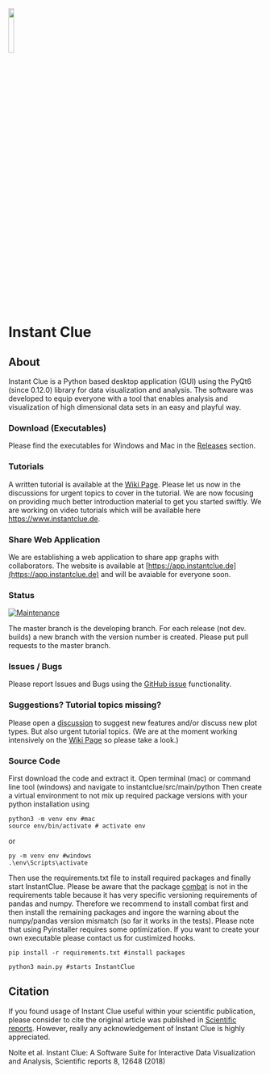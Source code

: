 

<img src="/img/logo.png" height="15%" width="15%">

# Instant Clue

## About

Instant Clue is a Python based desktop application (GUI) using the PyQt6 (since 0.12.0) library for data visualization and analysis. The software was developed to equip everyone with a tool that enables analysis and visualization of high dimensional data sets in an easy and playful way.

### Download (Executables) 

Please find the executables for Windows and Mac in the [Releases](https://github.com/hnolCol/instantclue/releases) section.

### Tutorials

A written tutorial is available at the [Wiki Page](https://github.com/hnolCol/instantclue/wiki). Please let us now in the discussions for urgent topics to cover in the tutorial. We are now focusing on providing much better introduction material to get you started swiftly. We are working on video tutorials which will be available here https://www.instantclue.de.

### Share Web Application 

We are establishing a web application to share app graphs with collaborators. The website is available at [https://app.instantclue.de](https://app.instantclue.de) and will be avaiable for everyone soon.

### Status

[![Maintenance](https://img.shields.io/badge/Maintained%3F-yes-green.svg)](https://GitHub.com/Naereen/StrapDown.js/graphs/commit-activity)

The master branch is the developing branch. For each release (not dev. builds) a new branch with the version number is created. 
Please put pull requests to the master branch.


### Issues / Bugs

Please report Issues and Bugs using the [GitHub issue](https://github.com/hnolCol/instantclue/issues) functionality.

### Suggestions? Tutorial topics missing?

Please open a [discussion](https://github.com/hnolCol/instantclue/discussions) to suggest new features and/or discuss new plot types. But also urgent tutorial topics. (We are at the moment working intensively on the [Wiki Page](https://github.com/hnolCol/instantclue/wiki) so please take a look.)


### Source Code
First download the code and extract it. Open terminal (mac) or command line tool (windows) and navigate to instantclue/src/main/python
Then create a virtual environment to not mix up required package versions with your python installation using 

```
python3 -m venv env #mac 
source env/bin/activate # activate env
```
or 
```
py -m venv env #windows
.\env\Scripts\activate
```
Then use the requirements.txt file to install required packages and finally start InstantClue. Please be aware that the package [combat](https://github.com/epigenelabs/pyComBat/tree/master/combat) is not in the requirements table because it has very specific versioning requirements of pandas and numpy. Therefore we recommend to install combat first and then install the remaining packages and ingore the warning about the numpy/pandas version mismatch (so far it works in the tests). Please note that using Pyinstaller requires some optimization. If you want to create your own executable please contact us for custimized hooks.  

```
pip install -r requirements.txt #install packages

python3 main.py #starts InstantClue
```

## Citation

If you found usage of Instant Clue useful within your scientific publication, please consider to cite the original article was published in [Scientific reports](https://www.nature.com/articles/s41598-018-31154-6). However, really any acknowledgement of Instant Clue is highly appreciated. 

Nolte et al. Instant Clue: A Software Suite for Interactive Data Visualization and Analysis, Scientific reports 8, 12648 (2018)




